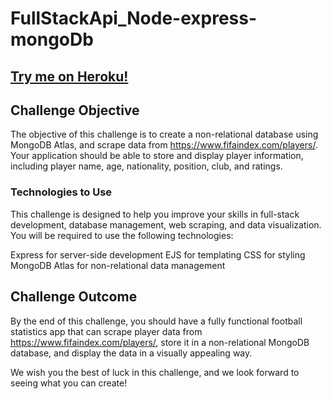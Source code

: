 # FullStackApi_Node-express-mongoDb

## [Try me on Heroku!](https://footballapp-757606ae43cf.herokuapp.com/)

## Challenge Objective
The objective of this challenge is to create a non-relational database using MongoDB Atlas, and scrape data from https://www.fifaindex.com/players/. Your application should be able to store and display player information, including player name, age, nationality, position, club, and ratings.

### Technologies to Use
This challenge is designed to help you improve your skills in full-stack development, database management, web scraping, and data visualization. You will be required to use the following technologies:

Express for server-side development
EJS for templating
CSS for styling
MongoDB Atlas for non-relational data management

## Challenge Outcome
By the end of this challenge, you should have a fully functional football statistics app that can scrape player data from https://www.fifaindex.com/players/, store it in a non-relational MongoDB database, and display the data in a visually appealing way.

We wish you the best of luck in this challenge, and we look forward to seeing what you can create!


